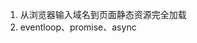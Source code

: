 <!--
 * @Author: 黄遥
 * @Date: 2020-07-13 16:59:55
 * @LastEditors: 黄遥
 * @LastEditTime: 2020-07-13 17:03:33
 * @Description: file content
--> 
1. 从浏览器输入域名到页面静态资源完全加载
2. eventloop、promise、async